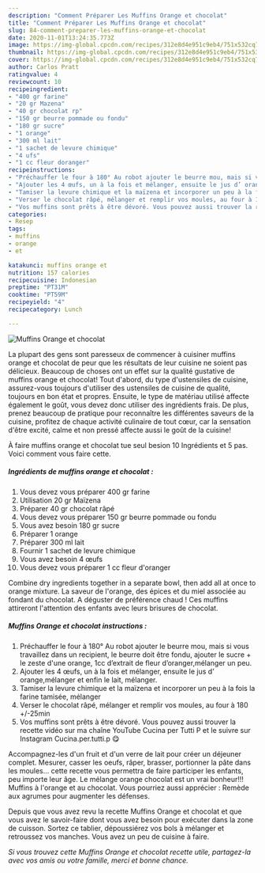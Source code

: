 ```yaml
---
description: "Comment Préparer Les Muffins Orange et chocolat"
title: "Comment Préparer Les Muffins Orange et chocolat"
slug: 84-comment-preparer-les-muffins-orange-et-chocolat
date: 2020-11-01T13:24:35.773Z
image: https://img-global.cpcdn.com/recipes/312e8d4e951c9eb4/751x532cq70/muffins-orange-et-chocolat-photo-principale-de-la-recette.jpg
thumbnail: https://img-global.cpcdn.com/recipes/312e8d4e951c9eb4/751x532cq70/muffins-orange-et-chocolat-photo-principale-de-la-recette.jpg
cover: https://img-global.cpcdn.com/recipes/312e8d4e951c9eb4/751x532cq70/muffins-orange-et-chocolat-photo-principale-de-la-recette.jpg
author: Carlos Pratt
ratingvalue: 4
reviewcount: 10
recipeingredient:
- "400 gr farine"
- "20 gr Mazena"
- "40 gr chocolat rp"
- "150 gr beurre pommade ou fondu"
- "180 gr sucre"
- "1 orange"
- "300 ml lait"
- "1 sachet de levure chimique"
- "4 ufs"
- "1 cc fleur doranger"
recipeinstructions:
- "Préchauffer le four à 180° Au robot ajouter le beurre mou, mais si vous travaillez dans un recipient, le beurre doit être fondu, ajouter le sucre + le zeste d&#39;une orange, 1cc d’extrait de fleur d’oranger,mélanger un peu."
- "Ajouter les 4 œufs, un à la fois et mélanger, ensuite le jus d’ orange,mélanger et enfin le lait, mélanger."
- "Tamiser la levure chimique et la maïzena et incorporer un peu à la fois la farine tamisée, mélanger"
- "Verser le chocolat râpé, mélanger et remplir vos moules, au four à 180 +/-25min"
- "Vos muffins sont prêts à être dévoré. Vous pouvez aussi trouver la recette vidéo sur ma chaîne YouTube Cucina per Tutti P et le suivre sur Instagram Cucina.per.tutti.p 😋"
categories:
- Resep
tags:
- muffins
- orange
- et

katakunci: muffins orange et 
nutrition: 157 calories
recipecuisine: Indonesian
preptime: "PT31M"
cooktime: "PT59M"
recipeyield: "4"
recipecategory: Lunch

---
```



![Muffins Orange et chocolat](https://img-global.cpcdn.com/recipes/312e8d4e951c9eb4/751x532cq70/muffins-orange-et-chocolat-photo-principale-de-la-recette.jpg)

La plupart des gens sont paresseux de commencer à cuisiner muffins orange et chocolat de peur que les résultats de leur cuisine ne soient pas délicieux. Beaucoup de choses ont un effet sur la qualité gustative de muffins orange et chocolat! Tout d'abord, du type d'ustensiles de cuisine, assurez-vous toujours d'utiliser des ustensiles de cuisine de qualité, toujours en bon état et propres. Ensuite, le type de matériau utilisé affecte également le goût, vous devez donc utiliser des ingrédients frais. De plus, prenez beaucoup de pratique pour reconnaître les différentes saveurs de la cuisine, profitez de chaque activité culinaire de tout cœur, car la sensation d'être excité, calme et non pressé affecte aussi le goût de la cuisine!

<!--inarticleads1-->

À faire muffins orange et chocolat tue seul besion 10 Ingrédients et 5 pas. Voici comment vous faire cette.

##### Ingrédients de muffins orange et chocolat :

1. Vous devez vous préparer 400 gr farine
1. Utilisation 20 gr Maïzena
1. Préparer 40 gr chocolat râpé
1. Vous devez vous préparer 150 gr beurre pommade ou fondu
1. Vous avez besoin 180 gr sucre
1. Préparer 1 orange
1. Préparer 300 ml lait
1. Fournir 1 sachet de levure chimique
1. Vous avez besoin 4 œufs
1. Vous devez vous préparer 1 cc fleur d&#39;oranger


Combine dry ingredients together in a separate bowl, then add all at once to orange mixture. La saveur de l&#39;orange, des épices et du miel associée au fondant du chocolat. A déguster de préférence chaud ! Ces muffins attireront l&#39;attention des enfants avec leurs brisures de chocolat. 

<!--inarticleads2-->

##### Muffins Orange et chocolat instructions :

1. Préchauffer le four à 180° Au robot ajouter le beurre mou, mais si vous travaillez dans un recipient, le beurre doit être fondu, ajouter le sucre + le zeste d&#39;une orange, 1cc d’extrait de fleur d’oranger,mélanger un peu.
1. Ajouter les 4 œufs, un à la fois et mélanger, ensuite le jus d’ orange,mélanger et enfin le lait, mélanger.
1. Tamiser la levure chimique et la maïzena et incorporer un peu à la fois la farine tamisée, mélanger
1. Verser le chocolat râpé, mélanger et remplir vos moules, au four à 180 +/-25min
1. Vos muffins sont prêts à être dévoré. Vous pouvez aussi trouver la recette vidéo sur ma chaîne YouTube Cucina per Tutti P et le suivre sur Instagram Cucina.per.tutti.p 😋


Accompagnez-les d&#39;un fruit et d&#39;un verre de lait pour créer un déjeuner complet. Mesurer, casser les oeufs, râper, brasser, portionner la pâte dans les moules… cette recette vous permettra de faire participer les enfants, peu importe leur âge. Le mélange orange chocolat est un vrai bonheur!!! Muffins à l&#39;orange et au chocolat. Vous pourriez aussi apprécier : Remède aux agrumes pour augmenter les défenses. 

<!--inarticleads1-->

<p>
Depuis que vous avez revu la recette Muffins Orange et chocolat et que vous avez le savoir-faire dont vous avez besoin pour exécuter dans la zone de cuisson. Sortez ce tablier, dépoussiérez vos bols à mélanger et retroussez vos manches. Vous avez un peu de cuisine à faire.
</p>

<p>
<i>Si vous trouvez cette Muffins Orange et chocolat recette utile, partagez-la avec vos amis ou votre famille, merci et bonne chance.</i>
</p>
